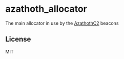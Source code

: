 # azathoth_allocator

The main allocator in use by the [AzathothC2](https://github.com/AzathothC2/) beacons



## License
MIT